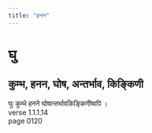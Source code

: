 ```yaml
---
title: "हनन"
---
```


# घु
## कुम्भ, हनन, घोष, अन्तर्भाव, किङ्किणी
घुः कुम्भे हनने घोषान्तर्भावकिङ्किणीष्वपि ।<BR>verse 1.1.1.14<BR>page 0120

